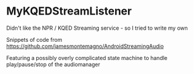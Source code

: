 # MyKQEDStreamListener
Didn't like the NPR / KQED Streaming service - so I tried to write my own

Snippets of code from
https://github.com/jamesmontemagno/AndroidStreamingAudio

Featuring a possibly overly complicated state machine to handle play/pause/stop of the audiomanager